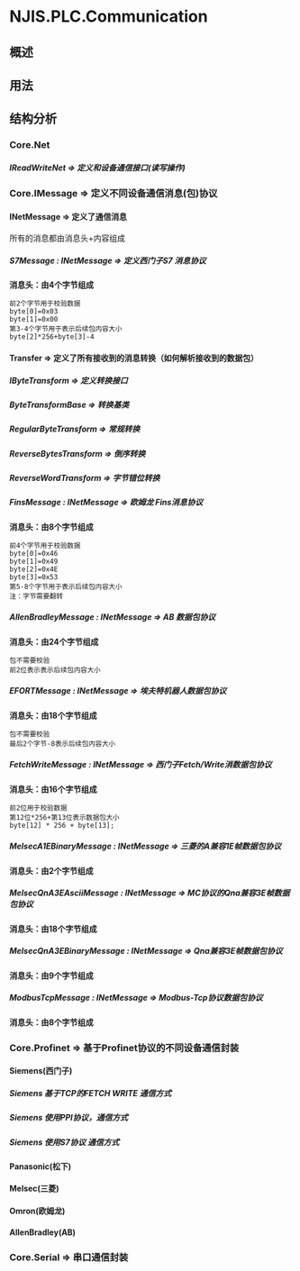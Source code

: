 # NJIS.PLC.Communication
## 概述
## 用法

## 结构分析
### Core.Net
##### IReadWriteNet => 定义和设备通信接口(读写操作)



### Core.IMessage => 定义不同设备通信消息(包)协议
#### INetMessage => 定义了通信消息
所有的消息都由消息头+内容组成
##### S7Message : INetMessage => 定义西门子S7 消息协议
**消息头：由4个字节组成**

	前2个字节用于校验数据
	byte[0]=0x03
	byte[1]=0x00
	第3-4个字节用于表示后续包内容大小
	byte[2]*256+byte[3]-4 

#### Transfer => 定义了所有接收到的消息转换（如何解析接收到的数据包）
##### IByteTransform => 定义转换接口
##### ByteTransformBase => 转换基类
##### RegularByteTransform => 常规转换
##### ReverseBytesTransform => 倒序转换
##### ReverseWordTransform => 字节错位转换


##### FinsMessage : INetMessage => 欧姆龙 Fins消息协议
**消息头：由8个字节组成**	

	前4个字节用于校验数据
	byte[0]=0x46
	byte[1]=0x49
	byte[2]=0x4E
	byte[3]=0x53
	第5-8个字节用于表示后续包内容大小
	注：字节需要翻转

##### AllenBradleyMessage : INetMessage => AB 数据包协议
**消息头：由24个字节组成**	

	包不需要校验
	前2位表示表示后续包内容大小


##### EFORTMessage : INetMessage => 埃夫特机器人数据包协议
**消息头：由18个字节组成**	

	包不需要校验
	最后2个字节-8表示后续包内容大小


##### FetchWriteMessage : INetMessage => 西门子Fetch/Write消数据包协议
**消息头：由16个字节组成**	

	前2位用于校验数据
	第12位*256+第13位表示数据包大小
	byte[12] * 256 + byte[13];

##### MelsecA1EBinaryMessage : INetMessage => 三菱的A兼容1E帧数据包协议
**消息头：由2个字节组成**	



##### MelsecQnA3EAsciiMessage : INetMessage => MC协议的Qna兼容3E帧数据包协议
**消息头：由18个字节组成**	


##### MelsecQnA3EBinaryMessage : INetMessage => Qna兼容3E帧数据包协议
**消息头：由9个字节组成**	


##### ModbusTcpMessage : INetMessage => Modbus-Tcp协议数据包协议
**消息头：由8个字节组成**	

### Core.Profinet => 基于Profinet协议的不同设备通信封装
#### Siemens(西门子)
##### Siemens 基于TCP的FETCH WRITE 通信方式
##### Siemens 使用PPI协议，通信方式
##### Siemens 使用S7协议 通信方式

#### Panasonic(松下)
#### Melsec(三菱)
#### Omron(欧姆龙)
#### AllenBradley(AB)

 
### Core.Serial => 串口通信封装

